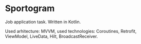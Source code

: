 # Sportogram
Job application task.
Written in Kotlin.

Used arhitecture: MVVM, used technologies: Coroutines, Retrofit, ViewModel, LiveData, Hilt, BroadcastReceiver.
